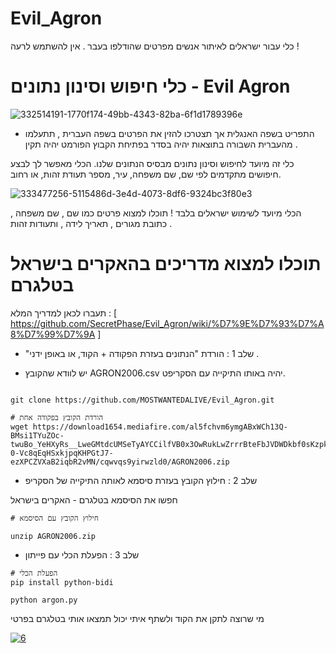 # Evil_Agron
כלי עבור ישראלים לאיתור אנשים מפרטים שהודלפו בעבר . אין להשתמש לרעה ! 

# כלי חיפוש וסינון נתונים - Evil Agron

![332514191-1770f174-49bb-4343-82ba-6f1d1789396e](https://github.com/SecretPhase/Evil_Agron/assets/173352341/e9ee8a76-a20d-40bf-9d86-c3bc17769bd5)


* התפריט בשפה האנגלית אך תצטרכו להזין את הפרטים בשפה העברית , תתעלמו מהעברית השבורה בתוצאות יהיה בסדר בפתיחת הקבוץ הפורמט יהיה תקין .

כלי זה מיועד לחיפוש וסינון נתונים מבסיס הנתונים שלנו. הכלי מאפשר לך לבצע חיפושים מתקדמים לפי שם, שם משפחה, עיר, מספר תעודת זהות, או רחוב.

![333477256-5115486d-3e4d-4073-8df6-9324bc3f80e3](https://github.com/SecretPhase/Evil_Agron/assets/173352341/8e50bce0-b84d-46ba-a83f-d39f11925574)


הכלי מיועד לשימוש ישראלים בלבד !
תוכלו למצוא פרטים כמו שם , שם משפחה , כתובת מגורים , תאריך לידה , ותעודות זהות .

# תוכלו למצוא מדריכים בהאקרים בישראל בטלגרם  

תעברו לכאן למדריך המלא : [
https://github.com/SecretPhase/Evil_Agron/wiki/%D7%9E%D7%93%D7%A8%D7%99%D7%9A ]


* "שלב 1 : הורדת "הנתונים בעזרת הפקודה + הקוד, או באופן ידני .

* יש לוודא שהקובץ AGRON2006.csv יהיה באותו התיקייה עם הסקריפט.


```shell

git clone https://github.com/MOSTWANTEDALIVE/Evil_Agron.git
```




```shell
# הורדת הקובץ בפקודה אחת 
wget https://download1654.mediafire.com/al5fchvm6ymgABxWCh13Q-BMsi1TYuZOc-twuBo_YeHXyRs__LweGMtdcUMSeTyAYCCilfVB0x3OwRukLwZrrrBteFbJVDWDkbf0sKzpkrAlexdRNb8qOSGSVlwWohrUs-0-Vc8qEqHSxkjpqKHPGtJ7-ezXPCZVXaB2iqbR2vMN/cqwvqs9yirwzld0/AGRON2006.zip
```

* שלב 2 : חילוץ הקובץ בעזרת סיסמא לאותה התיקייה של הסקריפ

חפשו את הסיסמא בטלגרם - האקרים בישראל


```shell
# חילוץ הקובץ עם הסיסמא

unzip AGRON2006.zip
```


* שלב 3 : הפעלת הכלי עם פייתון
```shell
# הפעלת הכלי
pip install python-bidi

python argon.py

```


מי שרוצה לתקן את הקוד ולשתף איתי יכול תמצאו אותי בטלגרם בפרטי 


[
![6](https://github.com/SecretPhase/Evil_Agron/assets/173352341/73b2f23a-7b48-4d36-82eb-afa2f3eb9e65)](https://t.me/IsraeliHackers)
